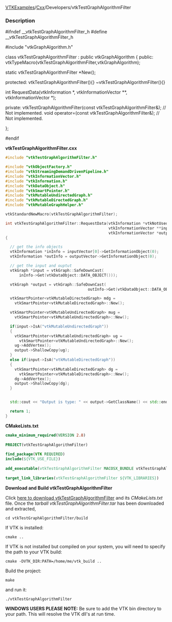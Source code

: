 [VTKExamples](/home/)/[Cxx](/Cxx)/Developers/vtkTestGraphAlgorithmFilter

### Description
<source lang="cpp">
#ifndef __vtkTestGraphAlgorithmFilter_h
#define __vtkTestGraphAlgorithmFilter_h

#include "vtkGraphAlgorithm.h"

class vtkTestGraphAlgorithmFilter : public vtkGraphAlgorithm 
{
public:
  vtkTypeMacro(vtkTestGraphAlgorithmFilter,vtkGraphAlgorithm);
  
  static vtkTestGraphAlgorithmFilter *New();
	
protected:
  vtkTestGraphAlgorithmFilter(){}
  ~vtkTestGraphAlgorithmFilter(){}
  
  int RequestData(vtkInformation *, vtkInformationVector **, vtkInformationVector *);

private:
  vtkTestGraphAlgorithmFilter(const vtkTestGraphAlgorithmFilter&);  // Not implemented.
  void operator=(const vtkTestGraphAlgorithmFilter&);  // Not implemented.

};

#endif
</source>

**vtkTestGraphAlgorithmFilter.cxx**
```c++
#include "vtkTestGraphAlgorithmFilter.h"

#include "vtkObjectFactory.h"
#include "vtkStreamingDemandDrivenPipeline.h"
#include "vtkInformationVector.h"
#include "vtkInformation.h"
#include "vtkDataObject.h"
#include "vtkSmartPointer.h"
#include "vtkMutableUndirectedGraph.h"
#include "vtkMutableDirectedGraph.h"
#include "vtkMutableGraphHelper.h"

vtkStandardNewMacro(vtkTestGraphAlgorithmFilter);

int vtkTestGraphAlgorithmFilter::RequestData(vtkInformation *vtkNotUsed(request),
                                             vtkInformationVector **inputVector,
                                             vtkInformationVector *outputVector)
{

  // get the info objects
  vtkInformation *inInfo = inputVector[0]->GetInformationObject(0);
  vtkInformation *outInfo = outputVector->GetInformationObject(0);

  // get the input and ouptut
  vtkGraph *input = vtkGraph::SafeDownCast(
      inInfo->Get(vtkDataObject::DATA_OBJECT()));

  vtkGraph *output = vtkGraph::SafeDownCast(
                                    outInfo->Get(vtkDataObject::DATA_OBJECT()));

  vtkSmartPointer<vtkMutableDirectedGraph> mdg =
    vtkSmartPointer<vtkMutableDirectedGraph>::New();

  vtkSmartPointer<vtkMutableUndirectedGraph> mug =
    vtkSmartPointer<vtkMutableUndirectedGraph>::New();

  if(input->IsA("vtkMutableUndirectedGraph"))
  {
    vtkSmartPointer<vtkMutableUndirectedGraph> ug =
      vtkSmartPointer<vtkMutableUndirectedGraph>::New();
    ug->AddVertex();
    output->ShallowCopy(ug);
  }
  else if(input->IsA("vtkMutableDirectedGraph"))
  {
    vtkSmartPointer<vtkMutableDirectedGraph> dg =
      vtkSmartPointer<vtkMutableDirectedGraph>::New();
    dg->AddVertex();
    output->ShallowCopy(dg);
  }


  std::cout << "Output is type: " << output->GetClassName() << std::endl;

  return 1;
}
```
**CMakeLists.txt**
```cmake
cmake_minimum_required(VERSION 2.8)
 
PROJECT(vtkTestGraphAlgorithmFilter)
 
find_package(VTK REQUIRED)
include(${VTK_USE_FILE})
 
add_executable(vtkTestGraphAlgorithmFilter MACOSX_BUNDLE vtkTestGraphAlgorithmFilter.cxx)
 
target_link_libraries(vtkTestGraphAlgorithmFilter ${VTK_LIBRARIES})
```

**Download and Build vtkTestGraphAlgorithmFilter**

Click [here to download vtkTestGraphAlgorithmFilter](https://github.com/lorensen/VTKWikiExamplesTarballs/raw/master/vtkTestGraphAlgorithmFilter.tar) and its *CMakeLists.txt* file.
Once the *tarball vtkTestGraphAlgorithmFilter.tar* has been downloaded and extracted,
```
cd vtkTestGraphAlgorithmFilter/build 
```
If VTK is installed:
```
cmake ..
```
If VTK is not installed but compiled on your system, you will need to specify the path to your VTK build:
```
cmake -DVTK_DIR:PATH=/home/me/vtk_build ..
```
Build the project:
```
make
```
and run it:
```
./vtkTestGraphAlgorithmFilter
```
**WINDOWS USERS PLEASE NOTE:** Be sure to add the VTK bin directory to your path. This will resolve the VTK dll's at run time.

